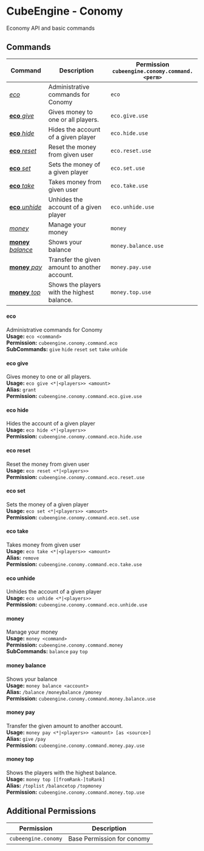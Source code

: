 # CubeEngine - Conomy
Economy API and basic commands
## Commands
| Command | Description | Permission<br>`cubeengine.conomy.command.<perm>` |
| --- | --- | --- |
| [*eco*](#eco) | Administrative commands for Conomy | `eco` |
| [**eco** *give*](#eco-give) | Gives money to one or all players. | `eco.give.use` |
| [**eco** *hide*](#eco-hide) | Hides the account of a given player | `eco.hide.use` |
| [**eco** *reset*](#eco-reset) | Reset the money from given user | `eco.reset.use` |
| [**eco** *set*](#eco-set) | Sets the money of a given player | `eco.set.use` |
| [**eco** *take*](#eco-take) | Takes money from given user | `eco.take.use` |
| [**eco** *unhide*](#eco-unhide) | Unhides the account of a given player | `eco.unhide.use` |
| [*money*](#money) | Manage your money | `money` |
| [**money** *balance*](#money-balance) | Shows your balance | `money.balance.use` |
| [**money** *pay*](#money-pay) | Transfer the given amount to another account. | `money.pay.use` |
| [**money** *top*](#money-top) | Shows the players with the highest balance. | `money.top.use` |
#### eco  
Administrative commands for Conomy  
**Usage:** `eco <command>`  
**Permission:** `cubeengine.conomy.command.eco`  
**SubCommands:** `give` `hide` `reset` `set` `take` `unhide`  
#### eco give  
Gives money to one or all players.  
**Usage:** `eco give <*|<players>> <amount>`  
**Alias:** `grant`  
**Permission:** `cubeengine.conomy.command.eco.give.use`  
  
#### eco hide  
Hides the account of a given player  
**Usage:** `eco hide <*|<players>>`  
**Permission:** `cubeengine.conomy.command.eco.hide.use`  
  
#### eco reset  
Reset the money from given user  
**Usage:** `eco reset <*|<players>>`  
**Permission:** `cubeengine.conomy.command.eco.reset.use`  
  
#### eco set  
Sets the money of a given player  
**Usage:** `eco set <*|<players>> <amount>`  
**Permission:** `cubeengine.conomy.command.eco.set.use`  
  
#### eco take  
Takes money from given user  
**Usage:** `eco take <*|<players>> <amount>`  
**Alias:** `remove`  
**Permission:** `cubeengine.conomy.command.eco.take.use`  
  
#### eco unhide  
Unhides the account of a given player  
**Usage:** `eco unhide <*|<players>>`  
**Permission:** `cubeengine.conomy.command.eco.unhide.use`  
  
#### money  
Manage your money  
**Usage:** `money <command>`  
**Permission:** `cubeengine.conomy.command.money`  
**SubCommands:** `balance` `pay` `top`  
#### money balance  
Shows your balance  
**Usage:** `money balance <account>`  
**Alias:** `/balance` `/moneybalance` `/pmoney`  
**Permission:** `cubeengine.conomy.command.money.balance.use`  
  
#### money pay  
Transfer the given amount to another account.  
**Usage:** `money pay <*|<players>> <amount> [as <source>]`  
**Alias:** `give` `/pay`  
**Permission:** `cubeengine.conomy.command.money.pay.use`  
  
#### money top  
Shows the players with the highest balance.  
**Usage:** `money top [[fromRank-]toRank]`  
**Alias:** `/toplist` `/balancetop` `/topmoney`  
**Permission:** `cubeengine.conomy.command.money.top.use`  
  
## Additional Permissions

| Permission | Description |
| --- | --- |
| `cubeengine.conomy` | Base Permission for conomy |
